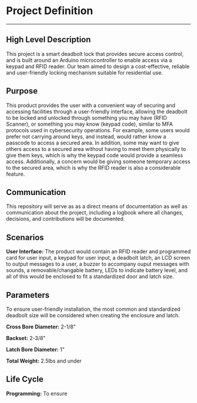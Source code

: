 # Project Definition

---

## High Level Description

This project is a smart deadbolt lock that provides secure access control, and is built around an Arduino microcontroller to enable access via a keypad and RFID reader. Our team aimed to design a cost-effective, reliable and user-friendly locking mechanism suitable for residential use.

## Purpose

This product provides the user with a convenient way of securing and accessing facilities through a user-friendly interface, allowing the deadbolt to be locked and unlocked through something you may have (RFID Scanner), or something you may know (keypad code), similar to MFA protocols used in cybersecurity operations. For example, some users would prefer not carrying around keys, and instead, would rather know a passcode to access a secured area. In addition, some may want to give others access to a secured area without having to meet them physically to give them keys, which is why the keypad code would provide a seamless access. Additionally, a concern would be giving someone temporary access to the secured area, which is why the RFID reader is also a considerable feature.

## Communication

This repository will serve as as a direct means of documentation as well as communication about the project, including a logbook where all changes, decisions, and contributions will be documented. 

## Scenarios

**User Interface:** The product would contain an RFID reader and programmed card for user input, a keypad for user input, a deadbolt latch, an LCD screen to output messages to a user, a buzzer to accompany ouput messages with sounds, a removable/changable battery, LEDs to indicate battery level, and all of this would be enclosed to fit a standardized door and latch size.

## Parameters 

To ensure user-friendly installation, the most common and standardized deadbolt size will be considered when creating the enclosure and latch. 

**Cross Bore Diameter:** 2-1/8"

**Backset:** 2-3/8"

**Latch Bore Diameter:** 1" 

**Total Weight:** 2.5lbs and under

## Life Cycle

**Programming:** To ensure 







